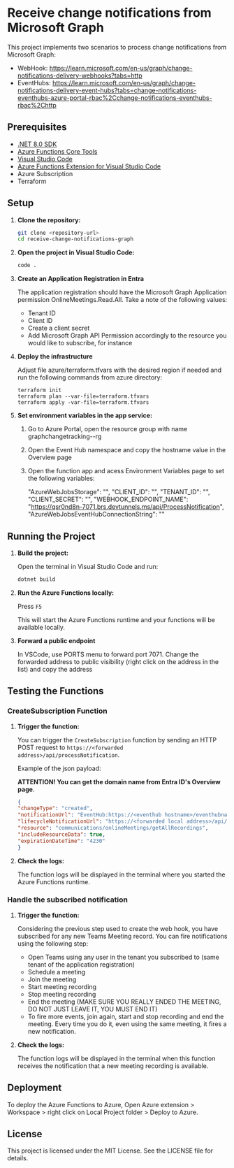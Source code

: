 # Receive change notifications from Microsoft Graph

This project implements two scenarios to process change notifications from Microsoft Graph:

- WebHook: https://learn.microsoft.com/en-us/graph/change-notifications-delivery-webhooks?tabs=http
- EventHubs: https://learn.microsoft.com/en-us/graph/change-notifications-delivery-event-hubs?tabs=change-notifications-eventhubs-azure-portal-rbac%2Cchange-notifications-eventhubs-rbac%2Chttp

## Prerequisites

- [.NET 8.0 SDK](https://dotnet.microsoft.com/download/dotnet/8.0)
- [Azure Functions Core Tools](https://docs.microsoft.com/en-us/azure/azure-functions/functions-run-local)
- [Visual Studio Code](https://code.visualstudio.com/)
- [Azure Functions Extension for Visual Studio Code](https://marketplace.visualstudio.com/items?itemName=ms-azuretools.vscode-azurefunctions)
- Azure Subscription
- Terraform

## Setup

1. **Clone the repository:**

    ```sh
    git clone <repository-url>
    cd receive-change-notifications-graph
    ```

2. **Open the project in Visual Studio Code:**

    ```sh
    code .
    ```

3. **Create an Application Registration in Entra**

    The application registration should have the Microsoft Graph Application permission OnlineMeetings.Read.All. Take a note of the following values:

    - Tenant ID
    - Client ID
    - Create a client secret
    - Add Microsoft Graph API Permission accordingly to the resource you would like to subscribe, for instance

4. **Deploy the infrastructure**

    Adjust file azure/terraform.tfvars with the desired region if needed and run the following commands from azure directory:

    ```
    terraform init
    terraform plan --var-file=terraform.tfvars
    terraform apply -var-file=terraform.tfvars

5. **Set environment variables in the app service:**

    1. Go to Azure Portal, open the resource group with name graphchangetracking-<uniqueid>-rg
    2. Open the Event Hub namespace and copy the hostname value in the Overview page
    3. Open the function app and acess Environment Variables page to set the following variables:

        "AzureWebJobsStorage": "<storage account connection string>",
        "CLIENT_ID": "<application registration client id>",
        "TENANT_ID": "<application registration tenant id>",
        "CLIENT_SECRET": "<application registration client secret>",
        "WEBHOOK_ENDPOINT_NAME": "https://qsr0nd8n-7071.brs.devtunnels.ms/api/ProcessNotification",
        "AzureWebJobsEventHubConnectionString": "<event hubs connection string>"

## Running the Project

1. **Build the project:**

    Open the terminal in Visual Studio Code and run:

    ```sh
    dotnet build
    ```

2. **Run the Azure Functions locally:**

    Press `F5`

    This will start the Azure Functions runtime and your functions will be available locally.

3. **Forward a public endpoint**

    In VSCode, use PORTS menu to forward port 7071. Change the forwarded address to public visibility (right click on the address in the list) and copy the address

## Testing the Functions

### CreateSubscription Function

1. **Trigger the function:**

    You can trigger the `CreateSubscription` function by sending an HTTP POST request to `https://<forwarded address>/api/processNotification`.

    Example of the json payload:

    **ATTENTION! You can get the domain name from Entra ID's Overview page**.

    ```json
    {
    "changeType": "created",
    "notificationUrl": "EventHub:https://<eventhub hostname>/eventhubname/<eventhub name>?tenantId=<domain name>",
    "lifecycleNotificationUrl": "https://<forwarded local address>/api/lifecycleNotifications",
    "resource": "communications/onlineMeetings/getAllRecordings",
    "includeResourceData": true,
    "expirationDateTime": "4230"
    }
    ```

2. **Check the logs:**

    The function logs will be displayed in the terminal where you started the Azure Functions runtime.

### Handle the subscribed notification

1. **Trigger the function:**

    Considering the previous step used to create the web hook, you have subscribed for any new Teams Meeting record. You can fire notifications using the following step:

    - Open Teams using any user in the tenant you subscribed to (same tenant of the application registration)
    - Schedule a meeting
    - Join the meeting
    - Start meeting recording
    - Stop meeting recording
    - End the meeting (MAKE SURE YOU REALLY ENDED THE MEETING, DO NOT JUST LEAVE IT, YOU MUST END IT)
    - To fire more events, join again, start and stop recording and end the meeting. Every time you do it, even using the same meeting, it fires a new notification.

2. **Check the logs:**

    The function logs will be displayed in the terminal when this function receives the notification that a new meeting recording is available.

## Deployment

To deploy the Azure Functions to Azure, Open Azure extension > Workspace > right click on Local Project folder > Deploy to Azure.

## License

This project is licensed under the MIT License. See the LICENSE file for details.
